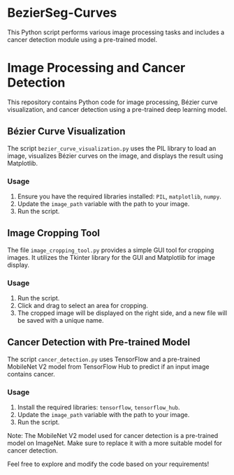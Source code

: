 # BezierSeg-Curves
This Python script performs various image processing tasks and includes a cancer detection module using a pre-trained model.
# Image Processing and Cancer Detection

This repository contains Python code for image processing, Bézier curve visualization, and cancer detection using a pre-trained deep learning model.

## Bézier Curve Visualization

The script `bezier_curve_visualization.py` uses the PIL library to load an image, visualizes Bézier curves on the image, and displays the result using Matplotlib.

### Usage
1. Ensure you have the required libraries installed: `PIL`, `matplotlib`, `numpy`.
2. Update the `image_path` variable with the path to your image.
3. Run the script.

## Image Cropping Tool

The file `image_cropping_tool.py` provides a simple GUI tool for cropping images. It utilizes the Tkinter library for the GUI and Matplotlib for image display.

### Usage
1. Run the script.
2. Click and drag to select an area for cropping.
3. The cropped image will be displayed on the right side, and a new file will be saved with a unique name.

## Cancer Detection with Pre-trained Model

The script `cancer_detection.py` uses TensorFlow and a pre-trained MobileNet V2 model from TensorFlow Hub to predict if an input image contains cancer.

### Usage
1. Install the required libraries: `tensorflow`, `tensorflow_hub`.
2. Update the `image_path` variable with the path to your image.
3. Run the script.

Note: The MobileNet V2 model used for cancer detection is a pre-trained model on ImageNet. Make sure to replace it with a more suitable model for cancer detection.

Feel free to explore and modify the code based on your requirements!
